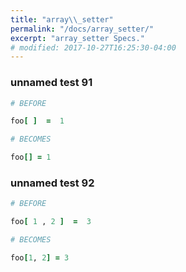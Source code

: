 ```yaml
---
title: "array\\_setter"
permalink: "/docs/array_setter/"
excerpt: "array_setter Specs."
# modified: 2017-10-27T16:25:30-04:00
---
```

### unnamed test 91
```ruby
# BEFORE

foo[ ]  =  1

```
```ruby
# BECOMES

foo[] = 1

```
### unnamed test 92
```ruby
# BEFORE

foo[ 1 , 2 ]  =  3

```
```ruby
# BECOMES

foo[1, 2] = 3
```
